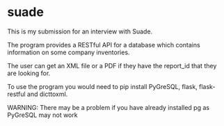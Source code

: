 # suade

This is my submission for an interview with Suade.

The program provides a RESTful API for a database which contains information on some company inventories.

The user can get an XML file or a PDF if they have the report_id that they are looking for.

To use the program you would need to pip install PyGreSQL, flask, flask-restful and dicttoxml.

WARNING: There may be a problem if you have already installed pg as PyGreSQL may not work
